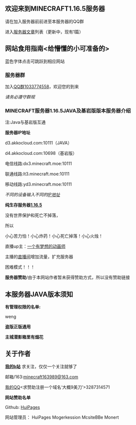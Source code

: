 ## 欢迎来到MINECRAFT1.16.5服务器
请在加入服务器前前进至本服务器的QQ群

进入[服务器文章](https://huipages.github.io/MinecraftServer-pages/)列表（更新中，现有1篇）

## 网站食用指南<给懵懂的小可准备的>

蓝色字体点击可跳跃到相应网站

### 服务器群
加入[QQ群1033774558](https://jq.qq.com/?_wv=1027&k=Ob8UOvUU)，欢迎您的到来

_请务必遵守群规_ 
### MINECRAFT服务器1.16.5JAVA及基岩版版本服务器介绍
注:Java与基岩版互通

**服务器IP地址**

d3.akkocloud.com:10111（JAVA）

d4.akkocloud.com:10698（基岩版）

电信线路:dx3.minecraft.moe:10111

联通线路:lt3.minecraft.moe:10111

移动线路:yd3.minecraft.moe:10111

_不同的设备输入不同的[IP地址](baike.baidu.com/item/IP地址/150859)_

**纯生存服务器[1.16.5](https://minecraft-zh.gamepedia.com/Java%E7%89%881.16.5)**

没有世界保护和死亡不掉落，

所以

小心苦力怕！小心炸药！小心死亡掉落！小心火烛！

直播up主：[一个有梦想的动画师](https://space.bilibili.com/66003457/)

主播的[直播间](https://live.bilibili.com/5241448)增加流量，扩充服务器

困难模式！！！

**服务器赞助**/由于本网站作者暂未获得赞助方式，所以没有赞助链接

## 本服务器JAVA版本须知

**有管理权限的名单:**

weng

**盗版正版通用**

**主城潜影箱里有烟花**

## 关于作者

**[我的b站](https://space.bilibili.com/381278404)** 求关注，仅仅一个关注就够了

邮箱/163:minecraft163989@163.com

[我的QQ](http://wpa.qq.com/msgrd?v=3&uin=3287314571&site=qq&menu=yes)<求赞助注册一个域名‘大概9美刀’>3287314571

**网站赞助名单**

Github:
       [HuiPages](https://github.com/HuiPages)
    
网站管理员：
HuiPages Mogerkession McsiteBBe Monert

